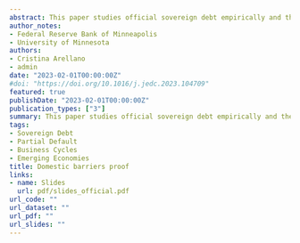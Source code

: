 ```yaml
---
abstract: This paper studies official sovereign debt empirically and theoretically. We document that official sovereign debt is more than half of the total sovereign debt in emerging markets, and tends to rise during default episodes and downturns, much more than debt with private creditors. We develop a sovereign default model with official and private debt. A fraction of the defaulted debt accumulates during default episodes, which resolve when the sovereign pays back its accrued obligations. Official debt is longer term than private debt and contains a collateral value that depends on the country’s resources. Our model is able to rationalize the fact that official debt is sizable and is used more heavily during default episodes and downturns.
author_notes:
- Federal Reserve Bank of Minneapolis
- University of Minnesota
authors:
- Cristina Arellano
- admin
date: "2023-02-01T00:00:00Z"
#doi: "https://doi.org/10.1016/j.jedc.2023.104709"
featured: true
publishDate: "2023-02-01T00:00:00Z"
publication_types: ["3"]
summary: This paper studies official sovereign debt empirically and theoretically. We document that official sovereign debt is more than half of the total sovereign debt in emerging markets, and tends to rise during default episodes and downturns, much more than debt with private creditors. We develop a sovereign default model with official and private debt. A fraction of the defaulted debt accumulates during default episodes, which resolve when the sovereign pays back its accrued obligations. Official debt is longer term than private debt and contains a collateral value that depends on the country’s resources. Our model is able to rationalize the fact that official debt is sizable and is used more heavily during default episodes and downturns.
tags:
- Sovereign Debt
- Partial Default
- Business Cycles
- Emerging Economies
title: Domestic barriers proof
links:
- name: Slides
  url: pdf/slides_official.pdf
url_code: ""
url_dataset: ""
url_pdf: ""
url_slides: ""
---
```


